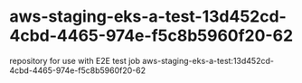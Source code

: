 # aws-staging-eks-a-test-13d452cd-4cbd-4465-974e-f5c8b5960f20-62
repository for use with E2E test job aws-staging-eks-a-test:13d452cd-4cbd-4465-974e-f5c8b5960f20-62
